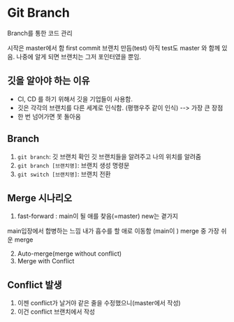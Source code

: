 # Git Branch

Branch를 통한 코드 관리

시작은 master에서 함
first commit
브랜치 만듬(test)
아직 test도 master 와 함께 있음.
나중에 알게 되면 브랜치는 그저 포인터였을 뿐임.

## 깃을 알아야 하는 이유

- CI, CD 를 하기 위해서 깃을 기업들이 사용함.
- 깃은 각각의 브랜치를 다른 세계로 인식함.
  (평행우주 같이 인식) --> 가장 큰 장점
- 한 번 넘어가면 못 돌아옴

## Branch

1. `git branch`: 깃 브랜치 확인 
   깃 브랜치들을 알려주고 나의 위치를 알려줌
2. `git branch [브랜치명]`: 브랜치 생성 명령문
3. `git switch [브랜치명]`: 브랜치 전환

## Merge 시나리오

1. fast-forward : 
   main이 될 애를 찾음(=master)
   new는 곁가지 

main입장에서 합병하는 느낌
내가 흡수를 할 애로 이동함 (main이 )
merge 중 가장 쉬운 merge

2. Auto-merge(merge without conflict)
3. Merge with Conflict

## Conflict 발생 

1. 이젠 conflict가 날거야 같은 줄을 수정했으니(master에서 작성)
2. 이건 conflict 브랜치에서 작성